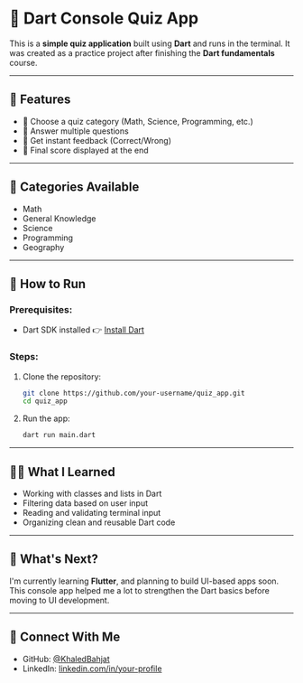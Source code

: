 # 🎯 Dart Console Quiz App

This is a **simple quiz application** built using **Dart** and runs in the terminal.
It was created as a practice project after finishing the **Dart fundamentals** course.

---

## 📌 Features

* 🔹 Choose a quiz category (Math, Science, Programming, etc.)
* 🔹 Answer multiple questions
* 🔹 Get instant feedback (Correct/Wrong)
* 🔹 Final score displayed at the end

---

## 🧠 Categories Available

* Math
* General Knowledge
* Science
* Programming
* Geography

---

## 🚀 How to Run

### Prerequisites:

* Dart SDK installed
  👉 [Install Dart](https://dart.dev/get-dart)

### Steps:

1. Clone the repository:

   ```bash
   git clone https://github.com/your-username/quiz_app.git
   cd quiz_app
   ```

2. Run the app:

   ```bash
   dart run main.dart
   ```

---

## 🧑‍💻 What I Learned

* Working with classes and lists in Dart
* Filtering data based on user input
* Reading and validating terminal input
* Organizing clean and reusable Dart code

---

## 🔮 What's Next?

I'm currently learning **Flutter**, and planning to build UI-based apps soon.
This console app helped me a lot to strengthen the Dart basics before moving to UI development.

---

## 📢 Connect With Me

* GitHub: [@KhaledBahjat](https://github.com/KhaledBahjat)
* LinkedIn: [linkedin.com/in/your-profile](https://www.linkedin.com/in/khaled-bahjat-7657a3357) 

